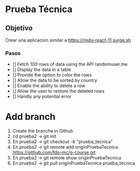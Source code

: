 # Prueba Técnica

## Objetivo
Crear una aplicacion similar a https://midu-react-11.surge.sh

### Pasos
- [] Fetch 100 rows of data using the API randomuser.me
- [] Display the data in a table
- [] Provide the option to color the rows
- [] Allow the data to be sorted by country
- [] Enable the ability to delete a row
- [] Allow the user to restore the deleted rows
- [] Handly any potential error














# Add branch
1. Create the branche in Github
2. cd prueba2 -> git init
3. En prueba2 -> git checkout -b "prueba_tecnica"
4. En prueba2 -> git remote add originPruebaTecnica https://github.com/fdo-mc/g-course.git
5. En prueba2 -> git remote show originPruebaTecnica
6. En prueba2 -> git pull originPruebaTecnica prueba_tecnica 
